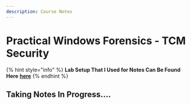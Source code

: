 ```yaml
---
description: Course Notes
---
```


# Practical Windows Forensics - TCM Security

{% hint style="info" %}
**Lab Setup That I Used for Notes Can Be Found Here** [**here**](https://bluecapesecurity.com/build-your-forensic-workstation)
{% endhint %}

## Taking Notes In Progress....
